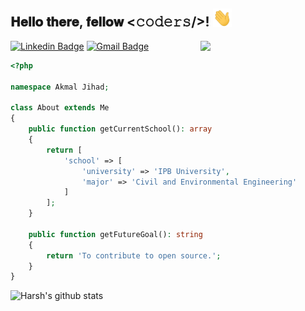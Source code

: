 <h2> 𝐇𝐞𝐥𝐥𝐨 𝐭𝐡𝐞𝐫𝐞, 𝐟𝐞𝐥𝐥𝐨𝐰 <𝚌𝚘𝚍𝚎𝚛𝚜/>! <img src="https://raw.githubusercontent.com/ABSphreak/ABSphreak/master/gifs/Hi.gif" width="30px"></h2>

<img align='right' src='https://user-images.githubusercontent.com/5713670/87202985-820dcb80-c2b6-11ea-9f56-7ec461c497c3.gif' width='200"'>

[![Linkedin Badge](https://img.shields.io/badge/-akmaljihad-blue?style=flat-square&logo=Linkedin&logoColor=white&link=https://www.linkedin.com/in/akmaljihad/)](https://www.linkedin.com/in/akmaljihad/) 
[![Gmail Badge](https://img.shields.io/badge/-akmaljihad@apps.ipb.ac.id-c14438?style=flat-square&logo=Gmail&logoColor=white&link=mailto:akmaljihad@apps.ipb.ac.id)](mailto:akmaljihad@apps.ipb.ac.id)

```php
<?php

namespace Akmal Jihad;

class About extends Me
{
    public function getCurrentSchool(): array
    {
        return [
            'school' => [
                'university' => 'IPB University',
                'major' => 'Civil and Environmental Engineering'         
            ]
        ];
    }

    public function getFutureGoal(): string
    {
        return 'To contribute to open source.';
    }
}
```

![Harsh's github stats](https://github-readme-stats.vercel.app/api?username=akmaljihad&hide=["issues"]&show_icons=true)

